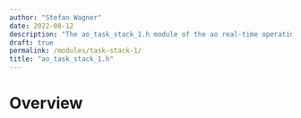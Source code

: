 ```yaml
---
author: "Stefan Wagner"
date: 2022-08-12
description: "The ao_task_stack_1.h module of the ao real-time operating system."
draft: true
permalink: /modules/task-stack-1/
title: "ao_task_stack_1.h"
---
```


# Overview
